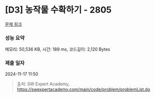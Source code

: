 # [D3] 농작물 수확하기 - 2805 

[문제 링크](https://swexpertacademy.com/main/code/problem/problemDetail.do?contestProbId=AV7GLXqKAWYDFAXB) 

### 성능 요약

메모리: 50,536 KB, 시간: 189 ms, 코드길이: 2,120 Bytes

### 제출 일자

2024-11-17 11:50



> 출처: SW Expert Academy, https://swexpertacademy.com/main/code/problem/problemList.do